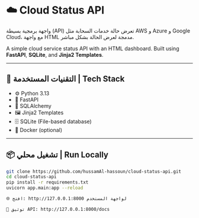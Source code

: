 # ☁️ Cloud Status API

واجهة برمجية بسيطة (API) تعرض حالة خدمات السحابة مثل AWS و Azure و Google Cloud، مع واجهة HTML مدمجة لعرض الحالة بشكل مباشر.

A simple cloud service status API with an HTML dashboard. Built using **FastAPI**, **SQLite**, and **Jinja2 Templates**.

---

## 🧰 التقنيات المستخدمة | Tech Stack

- ⚙️ Python 3.13
- 🚀 FastAPI
- 🧱 SQLAlchemy
- 🖼️ Jinja2 Templates
- 🗄️ SQLite (File-based database)
- 🐳 Docker (optional)

---

## 📦 تشغيل محلي | Run Locally

```bash
git clone https://github.com/hussamAl-hassoun/cloud-status-api.git
cd cloud-status-api
pip install -r requirements.txt
uvicorn app.main:app --reload

🌐 افتح: http://127.0.0.1:8000 لواجهة المستخدم

📑 توثيق API: http://127.0.0.1:8000/docs
